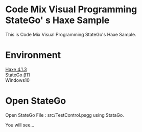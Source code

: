 # Code Mix Visual Programming StateGo' s Haxe Sample

This is Code Mix Visual Programming StateGo's Haxe Sample.

# Environment

[Haxe 4.1.3](https://haxe.org/)  
[StateGo β11](https://statego.programanic.com/)  
Windows10  

# Open StateGo

Open StateGo File : src/TestControl.psgg using StataGo.

You will see...

![]()





